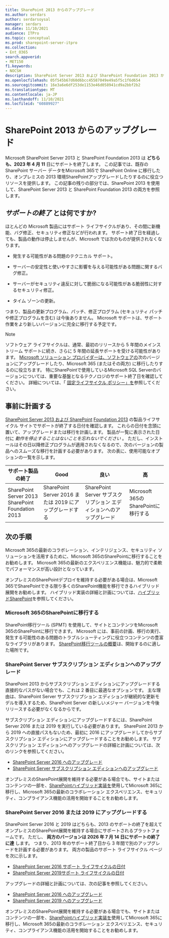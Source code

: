 ```yaml
---
title: SharePoint 2013 からのアップグレード
ms.author: serdars
author: serdarsoysal
manager: serdars
ms.date: 11/10/2021
audience: ITPro
ms.topic: conceptual
ms.prod: sharepoint-server-itpro
ms.collection:
- Ent_O365
search.appverid:
- MET150
f1.keywords:
- NOCSH
description: SharePoint Server 2013 および SharePoint Foundation 2013 からアップグレードする情報とリソースを確認します。 2023 年 4 月 11 日の両方のサポート。
ms.openlocfilehash: 05f545b67d60d6bcc45587049e49a5f5c1f6d654
ms.sourcegitcommit: 16e3a6e6df253de1153e46d058941cd9a2bbf2b2
ms.translationtype: MT
ms.contentlocale: ja-JP
ms.lasthandoff: 11/10/2021
ms.locfileid: "60889927"
---
```

# <a name="upgrading-from-sharepoint-2013"></a>SharePoint 2013 からのアップグレード

Microsoft SharePoint Server 2013 と SharePoint Foundation 2013 は **どちらも、2023 年 4 月 11** 日にサポートを終了します。 この記事では、既存のSharePoint サーバー データをMicrosoft 365で SharePoint Online に移行したり、オンプレミスの 2013 環境SharePointアップグレードしたりするのに役立つリソースを提供します。 この記事の残りの部分では、SharePoint 2013 を使用して、SharePoint Server 2013 と SharePoint Foundation 2013 の両方を参照します。

## <a name="what-is-end-of-support"></a>*サポートの終了* とは何ですか?

ほとんどの Microsoft 製品にはサポート ライフサイクルがあり、その間に新機能、バグ修正、セキュリティ修正などが行われます。 サポート終了日を経過しても、製品の動作は停止しませんが、Microsoft では次のものが提供されなくなります。

- 発生する可能性がある問題のテクニカル サポート。

- サーバーの安定性と使いやすさに影響を与える可能性がある問題に関するバグ修正。

- サーバーがセキュリティ違反に対して脆弱になる可能性がある脆弱性に対するセキュリティ修正。

- タイム ゾーンの更新。

つまり、製品の更新プログラム、パッチ、修正プログラム (セキュリティ パッチや修正プログラムを含む) は今後ありません。 Microsoft サポートは、サポート作業をより新しいバージョンに完全に移行する予定です。

> [!NOTE]
> ソフトウェア ライフサイクルは、通常、最初のリリースから 5 年間のメインストリーム サポートに続き、さらに 5 年間の延長サポートを受ける可能性があります。 [Microsoft ソリューション プロバイダーは、ソフトウェアの](https://go.microsoft.com/fwlink/?linkid=841249)次のバージョンにアップグレードしたり、Microsoft 365 (またはその両方) に移行したりするのに役立ちます。 特にSharePointで使用しているMicrosoft SQL Serverのバージョンについては、重要な基盤となるテクノロジのサポート終了日を確認してください。 詳細については、「 [固定ライフサイクル ポリシー」を](https://support.microsoft.com/help/14085)参照してください。

## <a name="plan-ahead"></a>事前に計画する

[SharePoint Server 2013 および SharePoint](/lifecycle/products/sharepoint-server-2013) [Foundation 2013](/lifecycle/products/sharepoint-foundation-2013) の製品ライフサイクル サイトでサポートが終了する日付を確認します。 これらの日付を念頭に置いて、アップグレードまたは移行を計画します。 製品が一覧に表示された日付に *動作を停止することはないことを忘れないでください* 。 ただし、インストールはその日以降修正プログラムが適用されなくなるので、次のバージョンの製品へのスムーズな移行を計画する必要があります。 次の表に、使用可能なオプションの一覧を示します。

|サポート製品の終了|Good|良い|高|
|---|---|---|---|
|SharePoint Server 2013<BR>SharePoint Foundation 2013|SharePoint Server 2016 または 2019 にアップグレードする|SharePoint Server サブスクリプション エディションへのアップグレード|Microsoft 365のSharePointに移行する

## <a name="whats-next"></a>次の手順

Microsoft 365の最新のコラボレーション、インテリジェンス、セキュリティ ソリューションを活用するために、Microsoft 365のSharePointに移行することをお勧めします。 Microsoft 365の最新のエクスペリエンス機能は、魅力的で柔軟でパフォーマンスが高い設計となっています。

オンプレミスのSharePointデプロイを維持する必要がある場合は、Microsoft 365でSharePointできる限り多くのSharePoint機能を移行できるハイブリッド展開をお勧めします。 ハイブリッド実装の詳細と計画については、[ハイブリッドSharePoint](/sharepoint/hybrid/hybrid)を参照してください。

### <a name="migrate-to-sharepoint-in-microsoft-365"></a>Microsoft 365のSharePointに移行する

SharePoint移行ツール (SPMT) を使用して、サイトとコンテンツをMicrosoft 365のSharePointに移行できます。 Microsoft には、事前の計画、移行の実行、発生する可能性のある問題のトラブルシューティングに役立つコンテンツの豊富なライブラリがあります。 [SharePoint移行ツールの概要](/sharepointmigration/introducing-the-sharepoint-migration-tool)は、開始するのに適した場所です。

### <a name="upgrade-to-sharepoint-server-subscription-edition"></a>SharePoint Server サブスクリプション エディションへのアップグレード

SharePoint 2013 からサブスクリプション エディションにアップグレードする直接的なパスがない場合でも、これは 2 番目に最適なオプションです。 主な理由は、SharePoint Server サブスクリプション エディションが継続的な更新モデルを導入するため、SharePoint Server の新しいメジャー バージョンを今後リリースする必要がなくなるからです。

サブスクリプション エディションにアップグレードするには、SharePoint Server 2016 または 2019 を実行している必要があります。 SharePoint 2013 から 2019 への直接パスもないため、最初に 2016 にアップグレードしてからサブスクリプション エディションにアップグレードすることをお勧めします。 サブスクリプション エディションへのアップグレードの詳細と計画については、次のリンクを参照してください。

- [SharePoint Server 2016 へのアップグレード](/sharepoint/upgrade-and-update/upgrade-to-sharepoint-server-2016)
- [SharePoint Server サブスクリプション エディションへのアップグレード](/sharepoint/upgrade-and-update/upgrade-to-sharepoint-server-subscription-edition)

オンプレミスのSharePoint展開を維持する必要がある場合でも、サイトまたはコンテンツの一部を、[SharePointハイブリッド実装を](/sharepoint/hybrid/hybrid)使用してMicrosoft 365に移行し、Microsoft 365の最新のコラボレーション エクスペリエンス、セキュリティ、コンプライアンス機能の活用を開始することをお勧めします。  

### <a name="upgrade-to-sharepoint-server-2016-or-2019"></a>SharePoint Server 2016 または 2019 にアップグレードする

SharePoint Server 2016 と 2019 はどちらも、2013 のサポートの終了を超えてオンプレミスのSharePoint展開を維持する場合にサポートされるプラットフォームです。 ただし、 **両方のバージョンは 2026 年 7 月 14 日にサポートの終了に達** します。 つまり、2013 年のサポート終了日から 3 年間で別のアップグレードを計画する必要があります。 両方の製品のサポート ライフサイクル ページを次に示します。

- [SharePoint Server 2016 サポート ライフサイクルの日付](/lifecycle/products/sharepoint-server-2016)
- [SharePoint Server 2019サポート ライフサイクルの日付](/lifecycle/products/sharepoint-server-2019)

アップグレードの詳細と計画については、次の記事を参照してください。

- [SharePoint Server 2016 へのアップグレード](/sharepoint/upgrade-and-update/upgrade-to-sharepoint-server-2016)
- [SharePoint Server 2019 へのアップグレード](/sharepoint/upgrade-and-update/upgrade-to-sharepoint-server-2019)

オンプレミスのSharePoint展開を維持する必要がある場合でも、サイトまたはコンテンツの一部を、[SharePointハイブリッド実装を](/sharepoint/hybrid/hybrid)使用してMicrosoft 365に移行し、Microsoft 365の最新のコラボレーション エクスペリエンス、セキュリティ、コンプライアンス機能の活用を開始することをお勧めします。  

